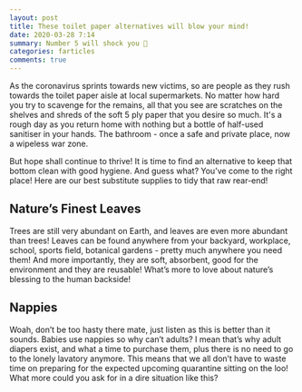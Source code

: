 ```yaml
---
layout: post
title: These toilet paper alternatives will blow your mind!
date: 2020-03-28 7:14
summary: Number 5 will shock you 🤯
categories: farticles
comments: true
---
```


As the coronavirus sprints towards new victims, so are people as they rush towards the toilet paper aisle at local supermarkets. No matter how hard you try to scavenge for the remains, all that you see are scratches on the shelves and shreds of the soft 5 ply paper that you desire so much. It's a rough day as you return home with nothing but a bottle of half-used sanitiser in your hands. The bathroom - once a safe and private place, now a wipeless war zone.

But hope shall continue to thrive! It is time to find an alternative to keep that bottom clean with good hygiene. And guess what? You’ve come to the right place! Here are our best substitute supplies to tidy that raw rear-end!

## Nature’s Finest Leaves
Trees are still very abundant on Earth, and leaves are even more abundant than trees! Leaves can be found anywhere from your backyard, workplace, school, sports field, botanical gardens - pretty much anywhere you need them! And more importantly, they are soft, absorbent, good for the environment and they are reusable! What’s more to love about nature’s blessing to the human backside!

## Nappies

Woah, don’t be too hasty there mate, just listen as this is better than it sounds. Babies use nappies so why can’t adults? I mean that’s why adult diapers exist, and what a time to purchase them, plus there is no need to go to the lonely lavatory anymore. This means that we all don’t have to waste time on preparing for the expected upcoming quarantine sitting on the loo! What more could you ask for in a dire situation like this?

